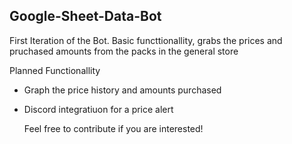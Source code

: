 ## Google-Sheet-Data-Bot

First Iteration of the Bot.
Basic functtionallity, grabs the prices and pruchased amounts from the packs in the general store

Planned Functionallity
- Graph the price history and amounts purchased
- Discord integratiuon for a price alert

  Feel free to contribute if you are interested!
